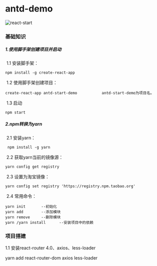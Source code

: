 # antd-demo 
![react-start](https://s1.ax1x.com/2018/12/14/FUJo6K.png)

### 基础知识

##### 1.使用脚手架创建项目并启动

​	1.1 安装脚手架：

```
npm install -g create-react-app
```

​	1.2 使用脚手架创建项目：

```
create-react-app antd-start-demo           antd-start-demo为项目名。
```

​	1.3 启动

```
npm start
```

##### 2.npm转换为yarn

​	2.1 安装yarn：

```
 npm install -g yarn
```

​	2.2 获取yarn当前的镜像源：

```
yarn config get registry
```

​	2.3 设置为淘宝镜像：

```
yarn config set registry 'https://registry.npm.taobao.org'
```

​	2.4 常用命令：

```
yarn init		--初始化
yarn add		--添加模块
yarn remove		--删除模块
yarn /yarn install		--安装项目中的依赖
```

### 项目搭建

1.1 安装react-router 4.0、axios、less-loader

yarn add react-router-dom axios less-loader